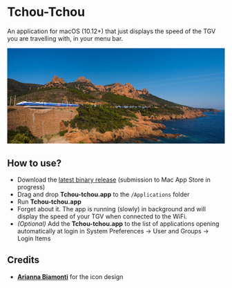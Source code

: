 # Tchou-Tchou
An application for macOS (10.12+) that just displays the speed of the TGV you are travelling with, in your menu bar.

![A TGV along the sea](https://github.com/adhumi/Tchou-Tchou/raw/master/assets/banner.jpg)

## How to use?

- Download the [latest binary release](https://github.com/adhumi/Tchou-Tchou/releases) (submission to Mac App Store in progress)
- Drag and drop **Tchou-tchou.app** to the `/Applications` folder
- Run **Tchou-tchou.app**
- Forget about it. The app is running (slowly) in background and will display the speed of your TGV when connected to the WiFi. 
- _(Optional)_ Add the **Tchou-tchou.app** to the list of applications opening automatically at login in System Preferences → User and Groups → Login Items

## Credits

- **[Arianna Biamonti](https://twitter.com/bisboccia)** for the icon design
